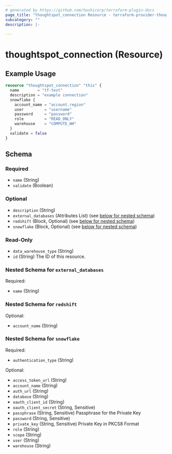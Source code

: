 ```yaml
---
# generated by https://github.com/hashicorp/terraform-plugin-docs
page_title: "thoughtspot_connection Resource - terraform-provider-thoughtspot"
subcategory: ""
description: |-
  
---
```


# thoughtspot_connection (Resource)



## Example Usage

```terraform
resource "thoughtspot_connection" "this" {
  name        = "tf-test"
  description = "example connection"
  snowflake {
    account_name = "account.region"
    user         = "username"
    password     = "password"
    role         = "READ_ONLY"
    warehouse    = "COMPUTE_WH"
  }
  validate = false
}
```

<!-- schema generated by tfplugindocs -->
## Schema

### Required

- `name` (String)
- `validate` (Boolean)

### Optional

- `description` (String)
- `external_databases` (Attributes List) (see [below for nested schema](#nestedatt--external_databases))
- `redshift` (Block, Optional) (see [below for nested schema](#nestedblock--redshift))
- `snowflake` (Block, Optional) (see [below for nested schema](#nestedblock--snowflake))

### Read-Only

- `data_warehouse_type` (String)
- `id` (String) The ID of this resource.

<a id="nestedatt--external_databases"></a>
### Nested Schema for `external_databases`

Required:

- `name` (String)


<a id="nestedblock--redshift"></a>
### Nested Schema for `redshift`

Optional:

- `account_name` (String)


<a id="nestedblock--snowflake"></a>
### Nested Schema for `snowflake`

Required:

- `authentication_type` (String)

Optional:

- `access_token_url` (String)
- `account_name` (String)
- `auth_url` (String)
- `database` (String)
- `oauth_client_id` (String)
- `oauth_client_secret` (String, Sensitive)
- `passphrase` (String, Sensitive) Passphrase for the Private Key
- `password` (String, Sensitive)
- `private_key` (String, Sensitive) Private Key in PKCS8 Format
- `role` (String)
- `scope` (String)
- `user` (String)
- `warehouse` (String)
